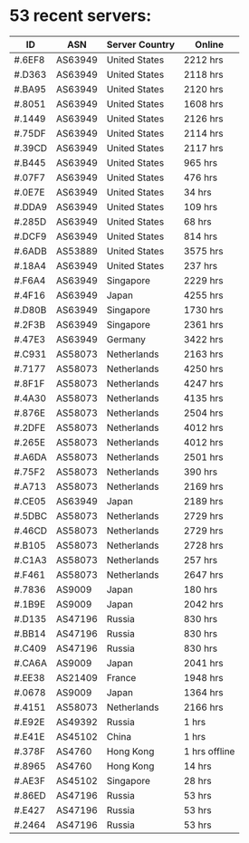 # 53 recent servers:

| ID | ASN | Server Country | Online |
| ------ | ------ | ------ | ------ |
| #.6EF8 | AS63949 | United States | 2212 hrs |
| #.D363 | AS63949 | United States | 2118 hrs |
| #.BA95 | AS63949 | United States | 2120 hrs |
| #.8051 | AS63949 | United States | 1608 hrs |
| #.1449 | AS63949 | United States | 2126 hrs |
| #.75DF | AS63949 | United States | 2114 hrs |
| #.39CD | AS63949 | United States | 2117 hrs |
| #.B445 | AS63949 | United States | 965 hrs |
| #.07F7 | AS63949 | United States | 476 hrs |
| #.0E7E | AS63949 | United States | 34 hrs |
| #.DDA9 | AS63949 | United States | 109 hrs |
| #.285D | AS63949 | United States | 68 hrs |
| #.DCF9 | AS63949 | United States | 814 hrs |
| #.6ADB | AS53889 | United States | 3575 hrs |
| #.18A4 | AS63949 | United States | 237 hrs |
| #.F6A4 | AS63949 | Singapore | 2229 hrs |
| #.4F16 | AS63949 | Japan | 4255 hrs |
| #.D80B | AS63949 | Singapore | 1730 hrs |
| #.2F3B | AS63949 | Singapore | 2361 hrs |
| #.47E3 | AS63949 | Germany | 3422 hrs |
| #.C931 | AS58073 | Netherlands | 2163 hrs |
| #.7177 | AS58073 | Netherlands | 4250 hrs |
| #.8F1F | AS58073 | Netherlands | 4247 hrs |
| #.4A30 | AS58073 | Netherlands | 4135 hrs |
| #.876E | AS58073 | Netherlands | 2504 hrs |
| #.2DFE | AS58073 | Netherlands | 4012 hrs |
| #.265E | AS58073 | Netherlands | 4012 hrs |
| #.A6DA | AS58073 | Netherlands | 2501 hrs |
| #.75F2 | AS58073 | Netherlands | 390 hrs |
| #.A713 | AS58073 | Netherlands | 2169 hrs |
| #.CE05 | AS63949 | Japan | 2189 hrs |
| #.5DBC | AS58073 | Netherlands | 2729 hrs |
| #.46CD | AS58073 | Netherlands | 2729 hrs |
| #.B105 | AS58073 | Netherlands | 2728 hrs |
| #.C1A3 | AS58073 | Netherlands | 257 hrs |
| #.F461 | AS58073 | Netherlands | 2647 hrs |
| #.7836 | AS9009 | Japan | 180 hrs |
| #.1B9E | AS9009 | Japan | 2042 hrs |
| #.D135 | AS47196 | Russia | 830 hrs |
| #.BB14 | AS47196 | Russia | 830 hrs |
| #.C409 | AS47196 | Russia | 830 hrs |
| #.CA6A | AS9009 | Japan | 2041 hrs |
| #.EE38 | AS21409 | France | 1948 hrs |
| #.0678 | AS9009 | Japan | 1364 hrs |
| #.4151 | AS58073 | Netherlands | 2166 hrs |
| #.E92E | AS49392 | Russia | 1 hrs |
| #.E41E | AS45102 | China | 1 hrs |
| #.378F | AS4760 | Hong Kong | 1 hrs offline |
| #.8965 | AS4760 | Hong Kong | 14 hrs |
| #.AE3F | AS45102 | Singapore | 28 hrs |
| #.86ED | AS47196 | Russia | 53 hrs |
| #.E427 | AS47196 | Russia | 53 hrs |
| #.2464 | AS47196 | Russia | 53 hrs |


